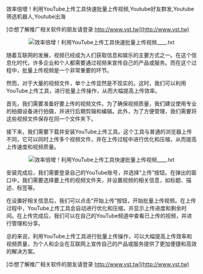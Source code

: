 效率倍增！利用YouTube上传工具快速批量上传视频,Youtube好友群发,Youtube筛选机器人,Youtube出海

[😍想了解推广相关软件的朋友请登录 http://www.vst.tw](http://www.vst.tw)

 <center><img src="https://vst.tw/MP4/tuiguang/png/5.png" alt="效率倍增！利用YouTube上传工具快速批量上传视频____.txt"></center>

随着互联网的发展，视频已经成为人们获取信息和娱乐的主要方式之一。在这个信息化时代，许多企业和个人都需要通过视频来宣传自己的产品或服务。而在这个过程中，批量上传视频是一个非常重要的环节。

然而，对于大量的视频文件，单个上传显然是不现实的。这时，我们可以利用YouTube上传工具，进行批量上传操作，从而大幅提高上传效率。

首先，我们需要准备好要上传的视频文件。为了确保视频质量，我们建议使用专业的拍摄设备进行拍摄，并进行后期剪辑和编辑。此外，为了方便管理，我们需要将这些视频文件保存在同一个文件夹下。

接下来，我们需要下载并安装YouTube上传工具。这个工具与普通的浏览器上传不同，它可以同时上传多个视频文件，并在上传过程中进行优化和压缩，从而提高上传速度和视频质量。

 <center><img src="https://vst.tw/MP4/tuiguang/png/3.png" alt="效率倍增！利用YouTube上传工具快速批量上传视频____.txt"></center>

安装完成后，我们需要登录自己的YouTube账号，并选择“上传”按钮。在弹出的窗口中，我们需要选择要上传的视频文件夹，并设置视频的相关信息，如标题、描述、标签等。

在设置好相关信息后，我们可以点击“开始上传”按钮，开始批量上传视频。在上传过程中，YouTube上传工具会自动进行优化和压缩，并显示上传进度和剩余时间。在上传完成后，我们可以在自己的YouTube频道中查看已上传的视频，并进行管理和分享。

总的来说，利用YouTube上传工具进行批量上传操作，可以大幅提高上传效率和视频质量，为个人和企业在互联网上宣传自己的产品或服务提供了更加便捷和高效的解决方案。

[😍想了解推广相关软件的朋友请登录 http://www.vst.tw](http://www.vst.tw)



